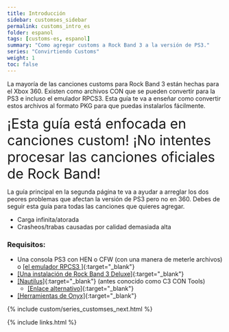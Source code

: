 ```yaml
---
title: Introducción
sidebar: customses_sidebar
permalink: customs_intro_es
folder: espanol
tags: [customs-es, espanol]
summary: "Como agregar customs a Rock Band 3 a la versión de PS3."
series: "Convirtiendo Customs"
weight: 1
toc: false
---
```


La mayoría de las canciones customs para Rock Band 3 están hechas para el Xbox 360. Existen como archivos CON que se pueden convertir para la PS3 e incluso el emulador RPCS3. Esta guía te va a enseñar como convertir estos archivos al formato PKG para que puedas instalarlos fácilmente.

<span style="font-size:xx-large;">¡Esta guía está enfocada en canciones custom! ¡No intentes procesar las canciones oficiales de Rock Band!</span>

La guía principal en la segunda página te va a ayudar a arreglar los dos peores problemas que afectan la versión de PS3 pero no en 360. Debes de seguir esta guía para todas las canciones que quieres agregar.
* Carga infinita/atorada
* Crasheos/trabas causadas por calidad demasiada alta

### Requisitos:
* Una consola PS3 con HEN o CFW (con una manera de meterle archivos) o [[el emulador RPCS3
]](https://rb3pc.milohax.org/gs_disc_es/){:target="_blank"}
* [[Una instalación de Rock Band 3 Deluxe]](https://rb3dx.milohax.org/index_es.html){:target="_blank"}
* [[Nautilus]](https://nemosnautilus.com/nautilus/){:target="_blank"} (antes conocido como C3 CON Tools)
	* [[Enlace alternativo]](https://github.com/trojannemo/Nautilus/releases/){:target="_blank"}
* [[Herramientas de Onyx]](https://github.com/mtolly/onyxite-customs){:target="_blank"}

{% include custom/series_customses_next.html %}

{% include links.html %}